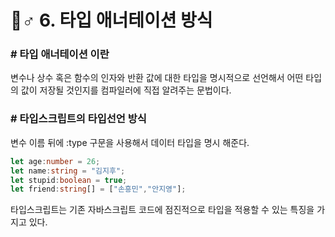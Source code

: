 # 🤷♂ 6. 타입 애너테이션 방식

### # 타입 애너테이션 이란

변수나 상수 혹은 함수의 인자와 반환 값에 대한 타입을 명시적으로 선언해서 어떤 타입의 값이 저장될 것인지를 컴파일러에 직접 알려주는 문법이다.



### # 타입스크립트의 타입선언 방식

변수 이름 뒤에 :type 구문을 사용해서  데이터 타입을 명시 해준다.

```typescript
let age:number = 26;
let name:string = "김지후";
let stupid:boolean = true;
let friend:string[] = ["손흥민","안지영"];
```

타입스크립트는 기존 자바스크립트 코드에 점진적으로 타입을 적용할 수 있는 특징을 가지고 있다.
